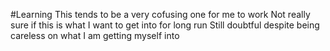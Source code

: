 #Learning
This tends to be a very cofusing one for me to work
Not really sure if this is what I want to get into for long run
Still doubtful despite being careless on what I am getting myself into
